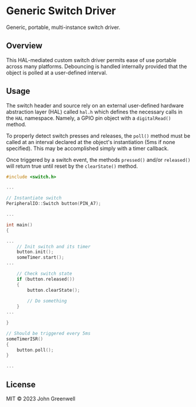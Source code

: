 # Generic Switch Driver

Generic, portable, multi-instance switch driver.

## Overview

This HAL-mediated custom switch driver permits ease of use portable across many platforms. Debouncing is handled internally provided that the object is polled at a user-defined interval.

## Usage

The switch header and source rely on an external user-defined hardware abstraction layer (HAL) called `hal.h` which defines the necessary calls in the `HAL` namespace. Namely, a GPIO pin object with a `digitalRead()` method.

To properly detect switch presses and releases, the `poll()` method must be called at an interval declared at the object's instantiation (5ms if none specified). This may be accomplished simply with a timer callback.

Once triggered by a switch event, the methods `pressed()` and/or `released()` will return true until reset by the `clearState()` method.

```cpp
#include <switch.h>

...

// Instantiate switch
PeripheralIO::Switch button(PIN_A7);

...

int main()
{

...
    // Init switch and its timer
    button.init();
    someTimer.start();
...

    // Check switch state
    if (button.released())
    {
        button.clearState();
        
        // Do something
    }
...

}

// Should be triggered every 5ms
someTimerISR()
{
    button.poll();
}

...
```

## License

MIT © 2023 John Greenwell
